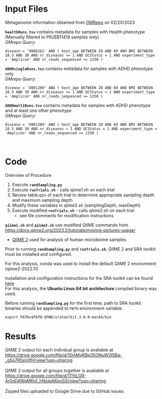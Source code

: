 # Input Files
Metagenome information obtained from [GMRepo](https://gmrepo.humangut.info/home) on 02/20/2023 <br/> 

<b>```healthRuns.tsv```</b> contains metadata for samples with Health phenotype (Manually filtered to PRJEB11419 samples only) <br/> 
<i>GMrepo Query: </i> 
``` 
disease = 'D006262' AND ( host_age BETWEEN 20 AND 69 AND BMI BETWEEN 18.5 AND 30 AND nr_diseases <= 1 AND QCStatus = 1 AND experiment_type = 'Amplicon' AND nr_reads_sequenced >= 1250 )
```

<b>```ADHDsingleRuns.tsv```</b> contains metadata for samples with ADHD phenotype only <br/>
<i>GMrepo Query: </i>
``` 
disease = 'D001289' AND ( host_age BETWEEN 20 AND 69 AND BMI BETWEEN 18.5 AND 30 AND nr_diseases <= 1 AND QCStatus = 1 AND experiment_type = 'Amplicon' AND nr_reads_sequenced >= 1250 ) 
```

<b>```ADHDmultiRuns.tsv```</b> contains metadata for samples with ADHD phenotype and at least one other phenotype <br/>
<i>GMrepo Query: </i>
``` 
disease = 'D001289' AND ( host_age BETWEEN 20 AND 69 AND BMI BETWEEN 18.5 AND 30 AND nr_diseases > 1 AND QCStatus = 1 AND experiment_type = 'Amplicon' AND nr_reads_sequenced >= 1250 ) 
```
<br/>

# Code

Overview of Procedure 
1. Execute <b>```randSampling.py```</b>
2. Execute <b>```runTrials.sh```</b> - calls qiime1.sh on each trial
3. Review table.qzv of each trial to determine appropriate sampling depth and maximum sampling depth
4. Modify these variables in qiime2.sh (samplingDepth, maxDepth)
5. Execute modified <b>```runTrials.sh```</b> - calls qiime2.sh on each trial
   * see file comments for modification instructions
 

<b>```qiime1.sh```</b> and <b>```qiime2.sh```</b> use modified QIIME commands from https://docs.qiime2.org/2023.2/tutorials/moving-pictures-usage/
* [QIIME 2](https://qiime2.org/) used for analysis of human microbiome samples

Prior to running <b>```randSampling.py```</b> and <b>```runTrials.sh```</b>, QIIME 2 and SRA toolkit must be installed and configured. <br/>

For this analysis, conda was used to install the default QIIME 2 environment (qiime2-2022.11)

Installation and configuration instructions for the SRA toolkit can be found [here](https://github.com/ncbi/sra-tools/wiki/01.-Downloading-SRA-Toolkit) </br>
For this analysis, the <b>Ubuntu Linux 64 bit architecture </b> compiled binary was used. 

Before running <b>```randSampling.py```</b> for the first time, path to SRA toolkit binaries should be appended to ```PATH``` environment variable:
```
export PATH=$PATH:$PWD/sratoolkit.3.0.0-mac64/bin
```
# Results
QIIME 2 output for each indivdual group is avaliable at https://drive.google.com/file/d/15mMvKBp35ONuW3I5Ba-_gSo7R5sVjIfH/view?usp=sharing </br> </br>
QIIME 2 output for all groups together is avaliable at https://drive.google.com/file/d/1TfIiLGR-4r0qDAWqMKof_hNztpAKpoSS/view?usp=sharing
</br></br>
Zipped files uploaded to Google Drive due to GitHub issues
